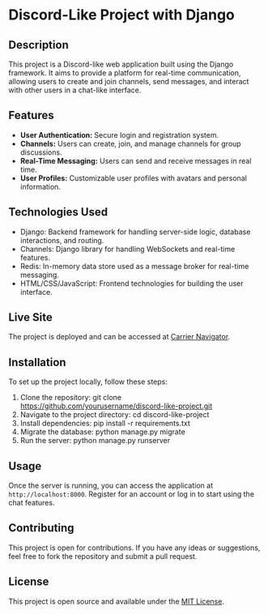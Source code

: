 # Discord-Like Project with Django

## Description

This project is a Discord-like web application built using the Django framework. It aims to provide a platform for real-time communication, allowing users to create and join channels, send messages, and interact with other users in a chat-like interface.

## Features

- **User Authentication:** Secure login and registration system.
- **Channels:** Users can create, join, and manage channels for group discussions.
- **Real-Time Messaging:** Users can send and receive messages in real time.
- **User Profiles:** Customizable user profiles with avatars and personal information.

## Technologies Used

- Django: Backend framework for handling server-side logic, database interactions, and routing.
- Channels: Django library for handling WebSockets and real-time features.
- Redis: In-memory data store used as a message broker for real-time messaging.
- HTML/CSS/JavaScript: Frontend technologies for building the user interface.

## Live Site

The project is deployed and can be accessed at [Carrier Navigator](https://carriernavigator.com).

## Installation

To set up the project locally, follow these steps:

1. Clone the repository:
git clone https://github.com/yourusername/discord-like-project.git
2. Navigate to the project directory:
cd discord-like-project
3. Install dependencies:
pip install -r requirements.txt
4. Migrate the database:
python manage.py migrate
5. Run the server:
python manage.py runserver

## Usage

Once the server is running, you can access the application at `http://localhost:8000`. Register for an account or log in to start using the chat features.

## Contributing

This project is open for contributions. If you have any ideas or suggestions, feel free to fork the repository and submit a pull request.

## License

This project is open source and available under the [MIT License](LICENSE).
